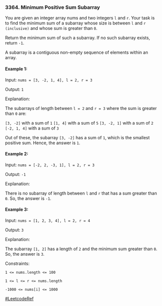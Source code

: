 ### 3364. Minimum Positive Sum Subarray

You are given an integer array nums and two integers `l` and `r`. Your task is to find the minimum sum of a subarray whose size is between `l` and `r` `(inclusive)` and whose sum is greater than `0`.

Return the minimum sum of such a subarray. If no such subarray exists, return `-1`.

A subarray is a contiguous non-empty sequence of elements within an array.



#### Example 1:

Input: `nums = [3, -2, 1, 4], l = 2, r = 3`

Output: `1`

Explanation:

The subarrays of length between `l = 2` and `r = 3` where the sum is greater than `0` are:

`[3, -2]` with a sum of `1`
`[1, 4]` with a sum of `5`
`[3, -2, 1]` with a sum of `2`
`[-2, 1, 4]` with a sum of `3`

Out of these, the subarray `[3, -2]` has a sum of `1`, which is the smallest positive sum. Hence, the answer is `1`.

#### Example 2:

Input: `nums = [-2, 2, -3, 1], l = 2, r = 3`

Output: `-1`

Explanation:

There is no subarray of length between `l` and `r` that has a sum greater than `0`. So, the answer is `-1`.
#### Example 3:

Input: `nums = [1, 2, 3, 4], l = 2, r = 4`

Output: `3`

Explanation:

The subarray `[1, 2]` has a length of `2` and the minimum sum greater than `0`. So, the answer is `3`.



Constraints:

`1 <= nums.length <= 100`

`1 <= l <= r <= nums.length`

`-1000 <= nums[i] <= 1000`

[#LeetcodeRef](https://leetcode.com/problems/minimum-positive-sum-subarray?envType=problem-list-v2&envId=sliding-window)
